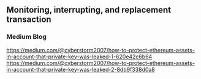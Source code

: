 ## Monitoring, interrupting, and replacement transaction

### Medium Blog
https://medium.com/@cyberstorm2007/how-to-protect-ethereum-assets-in-account-that-private-key-was-leaked-1-620e42c6b64
<br/>
https://medium.com/@cyberstorm2007/how-to-protect-ethereum-assets-in-account-that-private-key-was-leaked-2-8db9f338d0a8
